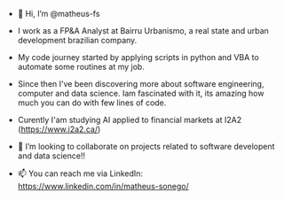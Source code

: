 - 👋 Hi, I’m @matheus-fs
- I work as a FP&A Analyst at Bairru Urbanismo, a real state and urban development brazilian company. 
- My code journey started by applying scripts in python and VBA to automate some routines at my job.
- Since then I've been discovering more about software engineering, computer and data science. Iam fascinated with it, its amazing how much you can do with few lines of code.

- Curently I'am studying AI applied to financial markets at I2A2 (https://www.i2a2.ca/)

- 💞️ I’m looking to collaborate on projects related to software developent and data science!!   
- 📫 You can reach me via LinkedIn: https://www.linkedin.com/in/matheus-sonego/

<!---
matheus-fs/matheus-fs is a ✨ special ✨ repository because its `README.md` (this file) appears on your GitHub profile.
You can click the Preview link to take a look at your changes.
--->
